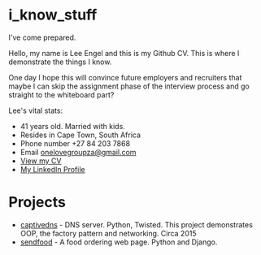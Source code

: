# i_know_stuff
 I've come prepared.
 
 Hello, my name is Lee Engel and this is my Github CV. This is where I demonstrate the things I know.
 
 One day I hope this will convince future employers and recruiters that maybe I can skip the assignment phase of the interview process and go straight to the whiteboard part?
 
 Lee's vital stats:
 * 41 years old. Married with kids.
 * Resides in Cape Town, South Africa
 * Phone number +27 84 203 7868
 * Email onelovegroupza@gmail.com
 * [View my CV](https://docs.google.com/document/d/1BlIxs2OTqLkBKqksdQCJZA8mrOCvBmnvb7AEdfB3WZQ/edit?usp=sharing)
 * [My LinkedIn Profile](https://www.linkedin.com/in/lsengel/)
 
 # Projects
 * [captivedns](Python/captivedns) - DNS server. Python, Twisted. This project demonstrates OOP, 
 the factory pattern and networking. Circa 2015
 * [sendfood](Python/sendfood) - A food ordering web page. Python and Django.
  
 
 